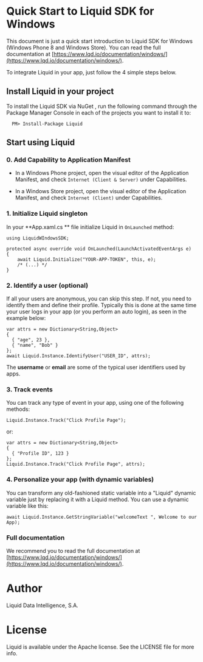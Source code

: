 
# Quick Start to Liquid SDK for Windows

This document is just a quick start introduction to Liquid SDK for Windows (Windows Phone 8 and Windows Store). You can read the full documentation at [https://www.lqd.io/documentation/windows/](https://www.lqd.io/documentation/windows/).

To integrate Liquid in your app, just follow the 4 simple steps below.

## Install Liquid in your project

To install the Liquid SDK via NuGet  , run the following command through the Package Manager Console in each of the projects you want to install it to:

```
  PM> Install-Package Liquid
```

## Start using Liquid

### 0. Add Capability to Application Manifest

* In a Windows Phone project, open the visual editor of the Application Manifest, and check `Internet (Client & Server)` under Capabilities.

* In a Windows Store project, open the visual editor of the Application Manifest, and check `Internet (Client)` under Capabilities.

### 1. Initialize Liquid singleton

In your **App.xaml.cs	** file initialize Liquid in `OnLaunched` method:

```
using LiquidWIndowsSDK;

protected async override void OnLaunched(LaunchActivatedEventArgs e)  {
    await Liquid.Initialize("YOUR-APP-TOKEN", this, e); 
    /* (...) */ 
}
```

### 2. Identify a user (optional)

If all your users are anonymous, you can skip this step. If not, you need to identify them and define their profile.
Typically this is done at the same time your user logs in your app (or you perform an auto login), as seen in the example below:

```
var attrs = new Dictionary<String,Object>
{
  { "age", 23 },
  { "name", "Bob" }
};
await Liquid.Instance.IdentifyUser("USER_ID", attrs);
```

The **username** or **email** are some of the typical user identifiers used by apps.

### 3. Track events

You can track any type of event in your app, using one of the following methods:

```
Liquid.Instance.Track("Click Profile Page");
```
or:

```
var attrs = new Dictionary<String,Object>
{
  { "Profile ID", 123 }
};
Liquid.Instance.Track("Click Profile Page", attrs);
```

### 4. Personalize your app (with dynamic variables)

You can transform any old-fashioned static variable into a "Liquid" dynamic variable just by replacing it with a Liquid method. You can use a dynamic variable like this:

```
await Liquid.Instance.GetStringVariable("welcomeText ", Welcome to our App);
```

### Full documentation

We recommend you to read the full documentation at [https://www.lqd.io/documentation/windows/](https://www.lqd.io/documentation/windows/).


# Author

Liquid Data Intelligence, S.A.

# License

Liquid is available under the Apache license. See the LICENSE file for more info.

